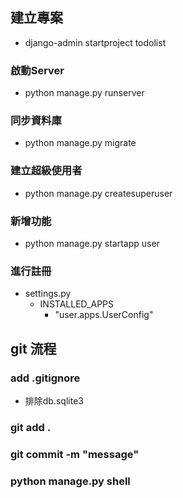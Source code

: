 ##  建立專案  
- django-admin startproject todolist

### 啟動Server 
- python manage.py runserver 

### 同步資料庫 
- python manage.py migrate

### 建立超級使用者 
- python manage.py createsuperuser

### 新增功能 
- python manage.py startapp user

### 進行註冊
- settings.py
    - INSTALLED_APPS 
        -  "user.apps.UserConfig"

## git 流程

### add .gitignore
- 排除db.sqlite3

### git add .

### git commit -m "message"


### python manage.py shell